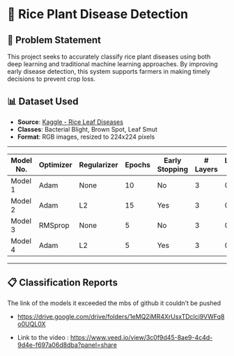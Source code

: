 # 🌾 Rice Plant Disease Detection

## 📌 Problem Statement
This project seeks to accurately classify rice plant diseases using both deep learning and traditional machine learning approaches. By improving early disease detection, this system supports farmers in making timely decisions to prevent crop loss.

## 📊 Dataset Used
- **Source**: [Kaggle - Rice Leaf Diseases](https://www.kaggle.com/datasets/minhhuy2810/rice-leaf-diseases)
- **Classes**: Bacterial Blight, Brown Spot, Leaf Smut
- **Format**: RGB images, resized to 224x224 pixels

---

| Model No. | Optimizer | Regularizer | Epochs | Early Stopping | # Layers | Learning Rate | Accuracy | F1 Score | Recall | Precision |
| --------- | --------- | ----------- | ------ | -------------- | -------- | ------------- | -------- | -------- | ------ | --------- |
| Model 1   | Adam      | None        | 10     | No             | 3        | 0.001         | 0.35     | 0.35     | 0.35   | 0.35      |
| Model 2   | Adam      | L2          | 15     | Yes            | 3        | 0.001         | 0.34     | 0.34     | 0.34   | 0.34      |
| Model 3   | RMSprop   | None        | 5      | No             | 3        | 0.001         | 0.34     | 0.34     | 0.34   | 0.34      |
| Model 4   | Adam      | L2          | 5      | Yes            | 3        | 0.0005        | 0.36     | 0.36     | 0.36   | 0.36      |


---

## 📋 Classification Reports
The link of the models it exceeded the mbs of github it couldn’t be pushed 

- https://drive.google.com/drive/folders/1eMQ2iMR4XrUsxTDclci9VWFq8o0UQL0X

- Link to the video : https://www.veed.io/view/3c0f9d45-8ae9-4c4d-9d4e-f697a06d8dba?panel=share

